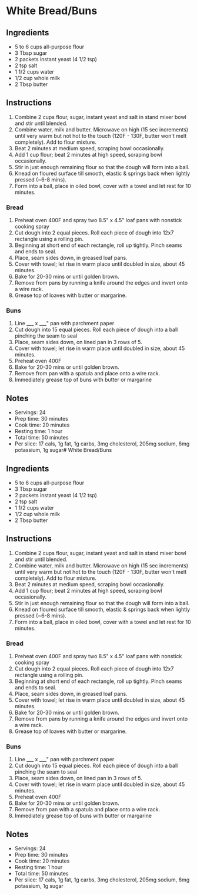 # White Bread/Buns

## Ingredients

- 5 to 6 cups all-purpose flour
- 3 Tbsp sugar
- 2 packets instant yeast (4 1/2 tsp)
- 2 tsp salt
- 1 1/2 cups water
- 1/2 cup whole milk
- 2 Tbsp butter

## Instructions

1. Combine 2 cups flour, sugar, instant yeast and salt in stand mixer bowl and stir until blended.
1. Combine water, milk and butter. Microwave on high (15 sec increments) until very warm but not hot to the touch (120F - 130F, butter won't melt completely). Add to flour mixture.
1. Beat 2 minutes at medium speed, scraping bowl occasionally.
1. Add 1 cup flour; beat 2 minutes at high speed, scraping bowl occasionally.
1. Stir in just enough remaining flour so that the dough will form into a ball.
1. Knead on floured surface till smooth, elastic & springs back when lightly pressed (~6-8 mins).
1. Form into a ball, place in oiled bowl, cover with a towel and let rest for 10 minutes.

### Bread

1. Preheat oven 400F and spray two 8.5" x 4.5" loaf pans with nonstick cooking spray
1. Cut dough into 2 equal pieces. Roll each piece of dough into 12x7 rectangle using a rolling pin.
1. Beginning at short end of each rectangle, roll up tightly. Pinch seams and ends to seal.
1. Place, seam sides down, in greased loaf pans.
1. Cover with towel; let rise in warm place until doubled in size, about 45 minutes.
1. Bake for 20-30 mins or until golden brown.
1. Remove from pans by running a knife around the edges and invert onto a wire rack.
1. Grease top of loaves with butter or margarine.

### Buns

1. Line ___ x ___" pan with parchment paper
1. Cut dough into 15 equal pieces. Roll each piece of dough into a ball pinching the seam to seal
1. Place, seam sides down, on lined pan in 3 rows of 5.
1. Cover with towel; let rise in warm place until doubled in size, about 45 minutes.
1. Preheat oven 400F
1. Bake for 20-30 mins or until golden brown.
1. Remove from pan with a spatula and place onto a wire rack.
1. Immediately grease top of buns with butter or margarine

## Notes

- Servings: 24
- Prep time: 30 minutes
- Cook time: 20 minutes
- Resting time: 1 hour
- Total time: 50 minutes
- Per slice: 17 cals, 1g fat, 1g carbs, 3mg cholesterol, 205mg sodium, 6mg potassium, 1g sugar# White Bread/Buns

## Ingredients

- 5 to 6 cups all-purpose flour
- 3 Tbsp sugar
- 2 packets instant yeast (4 1/2 tsp)
- 2 tsp salt
- 1 1/2 cups water
- 1/2 cup whole milk
- 2 Tbsp butter

## Instructions

1. Combine 2 cups flour, sugar, instant yeast and salt in stand mixer bowl and stir until blended.
1. Combine water, milk and butter. Microwave on high (15 sec increments) until very warm but not hot to the touch (120F - 130F, butter won't melt completely). Add to flour mixture.
1. Beat 2 minutes at medium speed, scraping bowl occasionally.
1. Add 1 cup flour; beat 2 minutes at high speed, scraping bowl occasionally.
1. Stir in just enough remaining flour so that the dough will form into a ball.
1. Knead on floured surface till smooth, elastic & springs back when lightly pressed (~6-8 mins).
1. Form into a ball, place in oiled bowl, cover with a towel and let rest for 10 minutes.

### Bread

1. Preheat oven 400F and spray two 8.5" x 4.5" loaf pans with nonstick cooking spray
1. Cut dough into 2 equal pieces. Roll each piece of dough into 12x7 rectangle using a rolling pin.
1. Beginning at short end of each rectangle, roll up tightly. Pinch seams and ends to seal.
1. Place, seam sides down, in greased loaf pans.
1. Cover with towel; let rise in warm place until doubled in size, about 45 minutes.
1. Bake for 20-30 mins or until golden brown.
1. Remove from pans by running a knife around the edges and invert onto a wire rack.
1. Grease top of loaves with butter or margarine.

### Buns

1. Line ___ x ___" pan with parchment paper
1. Cut dough into 15 equal pieces. Roll each piece of dough into a ball pinching the seam to seal
1. Place, seam sides down, on lined pan in 3 rows of 5.
1. Cover with towel; let rise in warm place until doubled in size, about 45 minutes.
1. Preheat oven 400F
1. Bake for 20-30 mins or until golden brown.
1. Remove from pan with a spatula and place onto a wire rack.
1. Immediately grease top of buns with butter or margarine

## Notes

- Servings: 24
- Prep time: 30 minutes
- Cook time: 20 minutes
- Resting time: 1 hour
- Total time: 50 minutes
- Per slice: 17 cals, 1g fat, 1g carbs, 3mg cholesterol, 205mg sodium, 6mg potassium, 1g sugar
